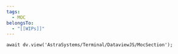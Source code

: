 ```yaml
---
tags:
  - MOC
belongsTo:
  - "[[WIPs]]"
---
```

```jsD
await dv.view('AstraSystems/Terminal/DataviewJS/MocSection');
```

